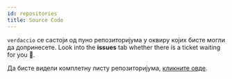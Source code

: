 ```yaml
---
id: repositories
title: Source Code
---
```


`verdaccio` се састоји од пуно репозиторијума у оквиру којих бисте могли да допринесете. Look into the **issues** tab whether there is a ticket waiting for you 🤠.

Да бисте видели комплетну листу репозиторијума, [кликните овде](https://github.com/verdaccio/verdaccio/wiki/Repositories).

